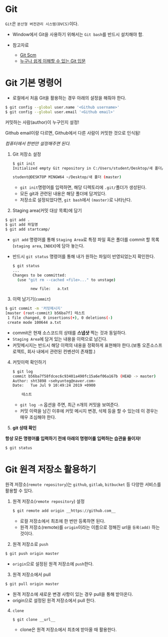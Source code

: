 # Git

`Git`은 `분산형 버전관리 시스템(DVCS)`이다.

* Window에서  Git을 사용하기 위해서는 `Git bash`를 반드시 설치해야 함.

* 참고자료
  * [Git Scm](https://git-scm.com/book/ko/v2)
  * [누구나 쉽게 이해할 수 있는 Git 입문](https://backlog.com/git-tutorial/kr/intro/intro1_1.html)



# Git 기본 명령어

* 로컬에서 처음 Git을 활용하는 경우 아래의 설정을 해줘야 한다.

```bash
$ git config --global user.name '<Github username>'
$ git config --global user.email '<Github email>'
```

커밋하는 사람(author)이 누구인지 설정!

Github email이랑 다르면, Github에서 다른 사람이 커밋한 것으로 인식됨!

*컴퓨터에서 한번만 설정해주면 된다.*



1. Git 저장소 설정

   ```bash
   $ git init
   Initialized empty Git repository in C:/Users/student/Desktop/새 폴더/.git/
   
   student@DESKTOP MINGW64 ~/Desktop/새 폴더 (master)
   
   ```

   * `git init`명령어를 입력하면, 해당 디렉토리에  `.git/`폴더가 생성된다.
   * 모든 git과 관련된 내용은 해당 폴더에 담겨있다.
   * 저장소로 설정되었다면, `git bash`에서 `(master)`로 나타난다.

2.  Staging area(커밋 대상 목록)에 담기

   ```bash
   $ git add .
   $ git add 파일명
   $ git add startcamp/
   ```

   * `git add` 명령어를 통해 `Staging Area`로 특정 파일 혹은 폴더를 commit 할 목록(`staging area`, `INDEX`)에 담아 놓는다.

   * 반드시 `git status` 명령어를 통해 내가 원하는 파일이 반영되었는지 확인한다.

     ```bash
     $ git status
     ...
     Changes to be committed:
       (use "git rm --cached <file>..." to unstage)
     
             new file:   a.txt
     ```

3.  이력 남기기(`commit`)

   ```bash
   $ git commit -m '커밋메시지'
   [master (root-commit) b56ba7f] 테스트
    1 file changed, 0 insertions(+), 0 deletions(-)
    create mode 100644 a.txt
   ```

   * commit은 현재 소스코드의 상태를 **스냅샷** 찍는 것과 동일하다.
   * `Staging Area`에 담겨 있는 내용을 이력으로 남긴다.
   * 커밋메시지는 반드시 해당 이력의 내용을 정확하게 표현해야 한다.(보통 오픈소스프로젝트, 회사 내에서 관련된 컨벤션이 존재함.)

4. 커밋이력 확인하기

   ```bash
   $ git log
   commit b56ba7f58fdcec6c93401a490fc15a6ef06a167b (HEAD -> master)
   Author: sht3898 <sehyunteg@naver.com>
   Date:   Tue Jul 9 10:49:24 2019 +0900
   
       테스트
   ```

   * `git log -n` 옵션을 주면, 최근 n개의 커밋을 보여준다.
   * 커밋 이력을 남긴 이후에 커밋 메시지 변경, 삭제 등을 할 수 있는데 이 경우는 매우 조심해야 한다.

5.  **git 상태 확인**

   **항상 모든 명령어를 입력하기 전에 아래의 명령어를 입력하는 습관을 들이자!**

   ```bash
   $ git status
   ```





# Git 원격 저장소 활용하기

원격 저장소(`remote repository`)는 `github`, `gitlab`, `bitbucket` 등 다양한 서비스를 활용할 수 있다.

1. 원격 저장소(`remote repository`) 설정

   ```bash
   $ git remote add origin __https://github.com__
   ```

   * 로컬 저장소에서 최초에 한 번만 등록하면 된다.
   * 원격 저장소(remote)를 `origin`이라는 이름으로 정해진 url을 `등록(add)` 하는 것이다.

2.  원격 저장소로 `push`

   ```bash
   $ git push origin master
   ```

   * `origin`으로 설정된 원격 저장소에 `push`한다.

3.  원격 저장소에서  pull

   ```bash
   $ git pull origin master
   ```

   * 원격 저장소에 새로운 변경 사항이 있는 경우 pull을 통해 받아온다.
   * origin으로 설정된 원격 저장소에서 pull 한다.

4. `clone`

   ```bash
   $ git clone __url__
   ```

   * clone은 원격 저장소에서 최초에 받아올 때 활용한다.